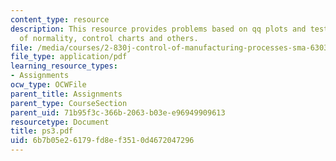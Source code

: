 ```yaml
---
content_type: resource
description: This resource provides problems based on qq plots and testing the assumption
  of normality, control charts and others.
file: /media/courses/2-830j-control-of-manufacturing-processes-sma-6303-spring-2008/6b7b05e26179fd8ef3510d4672047296_ps3.pdf
file_type: application/pdf
learning_resource_types:
- Assignments
ocw_type: OCWFile
parent_title: Assignments
parent_type: CourseSection
parent_uid: 71b95f3c-366b-2063-b03e-e96949909613
resourcetype: Document
title: ps3.pdf
uid: 6b7b05e2-6179-fd8e-f351-0d4672047296
---
```

